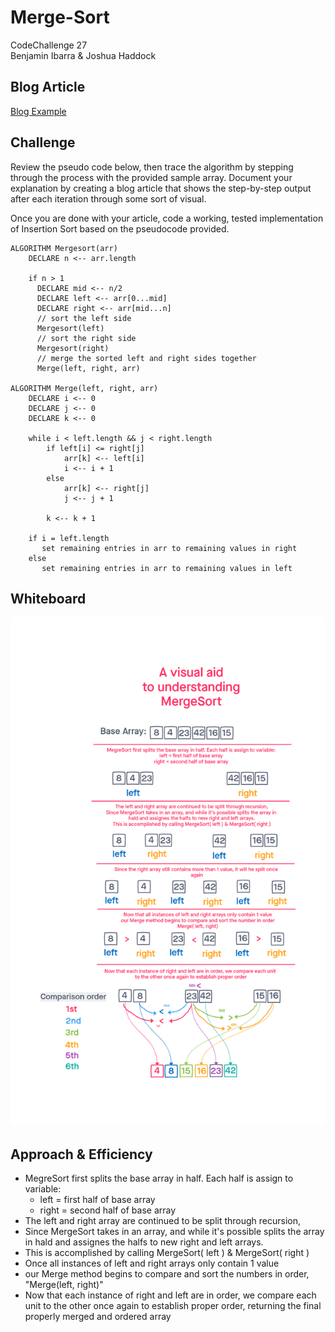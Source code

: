 # Merge-Sort
CodeChallenge 27  
Benjamin Ibarra & Joshua Haddock

## Blog Article
[Blog Example](./blog.md)  

## Challenge
Review the pseudo code below, then trace the algorithm by stepping through the process with the provided sample array. Document your explanation by creating a blog article that shows the step-by-step output after each iteration through some sort of visual.  

Once you are done with your article, code a working, tested implementation of Insertion Sort based on the pseudocode provided.

```
ALGORITHM Mergesort(arr)
    DECLARE n <-- arr.length

    if n > 1
      DECLARE mid <-- n/2
      DECLARE left <-- arr[0...mid]
      DECLARE right <-- arr[mid...n]
      // sort the left side
      Mergesort(left)
      // sort the right side
      Mergesort(right)
      // merge the sorted left and right sides together
      Merge(left, right, arr)

ALGORITHM Merge(left, right, arr)
    DECLARE i <-- 0
    DECLARE j <-- 0
    DECLARE k <-- 0

    while i < left.length && j < right.length
        if left[i] <= right[j]
            arr[k] <-- left[i]
            i <-- i + 1
        else
            arr[k] <-- right[j]
            j <-- j + 1

        k <-- k + 1

    if i = left.length
       set remaining entries in arr to remaining values in right
    else
       set remaining entries in arr to remaining values in left
```

## Whiteboard
![merge-sort](./merge-sort.png)

## Approach & Efficiency  
- MegreSort first splits the base array in half. Each half is assign to variable:
    - left = first half of base array
    - right = second half of base array
- The left and right array are continued to be split through recursion,
- Since MergeSort takes in an array, and while it's possible splits the array in hald and assignes the halfs to new right and left arrays.
- This is accomplished by calling MergeSort( left ) & MergeSort( right )
- Once all instances of left and right arrays only contain 1 value
- our Merge method begins to compare and sort the numbers in order, "Merge(left, right)"
- Now that each instance of right and left are in order, we compare each unit to the other once again to establish proper order, returning the final properly merged and ordered array